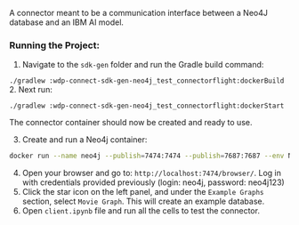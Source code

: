 A connector meant to be a communication interface between a Neo4J database and an IBM AI model.

### Running the Project:
1. Navigate to the `sdk-gen` folder and run the Gradle build command:

`./gradlew :wdp-connect-sdk-gen-neo4j_test_connectorflight:dockerBuild`
2. Next run: 

`./gradlew :wdp-connect-sdk-gen-neo4j_test_connectorflight:dockerStart`

The connector container should now be created and ready to use.

3. Create and run a Neo4j container:

```bash
docker run --name neo4j --publish=7474:7474 --publish=7687:7687 --env NEO4J_AUTH=neo4j/neo4j123 neo4j
```
4. Open your browser and go to: `http://localhost:7474/browser/`. Log in with credentials provided previously (login: neo4j, password: neo4j123)
5. Click the star icon on the left panel, and under the `Example Graphs` section, select `Movie Graph`.
   This will create an example database.
6. Open `client.ipynb` file and run all the cells to test the connector.
